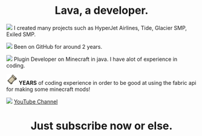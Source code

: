 <h1 align="center">Lava, a developer.</h1>

<img src=https://upload.wikimedia.org/wikipedia/commons/thumb/9/9a/Visual_Studio_Code_1.35_icon.svg/2048px-Visual_Studio_Code_1.35_icon.svg.png width="29px"> I created many projects such as HyperJet Airlines, Tide, Glacier SMP, Exiled SMP.


<img src=https://cdn-icons-png.flaticon.com/512/25/25231.png width="29px"> Been on GitHub for around 2 years.

<img src=https://media.tenor.com/do1MMrPly-wAAAAi/minecraft-grass-block.gif width="29px"> Plugin Developer on Minecraft in java.
I have alot of experience in coding.

<img src=https://raw.githubusercontent.com/github/explore/dc35ab4a9426f588b2689d76cb3ec43af019380e/topics/fabricmc/fabricmc.png width="29px"> **YEARS** of coding experience in order to be good at using the fabric api for making some minecraft mods!

<img src=https://www.freeiconspng.com/thumbs/youtube-logo-png/hd-youtube-logo-png-transparent-background-20.png width="29px"> [YouTube Channel](https://www.youtube.com/c/LavaAdventuresMC/)
<h1 align="center">Just subscribe now or else.</h1>
